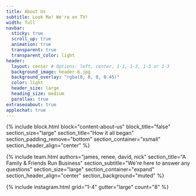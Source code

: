 ```yaml
---
title: About Us
subtitle: Look Ma! We're on TV!
width: full
navbar:
  sticky: true
  scroll_up: true
  animation: true
  transparent: true
  transparent_color: light
header:
  layout: center # Options: left, center, 1-1, 1-2, 1-3 or 2-3
  background_image: header-6.jpg
  background_overlay: "rgba(0, 0, 0, 0.45)"
  color: light
  header_size: large
  heading_size: medium
  parallax: true
extraseoabout: true
applechat: true
---
```

{% include block.html 
  block="content-about-us"
  block_title="false"
  section_size="large"
  section_title="How it all began"
  section_padding_remove="bottom"
  section_container="xsmall"
  section_header_align="center"
%}

{% include 
  team.html 
  authors="james, renee, david, nick" 
  section_title="A Family & Friends Run Business" 
  section_subtitle="We're here to answer any questions" 
  section_size="large"
  section_container="expand"
  section_header_align="center"
  section_background="muted"
%}

{% include instagram.html 
  grid="1-4"
  gutter="large"
  count="8" 
%}





